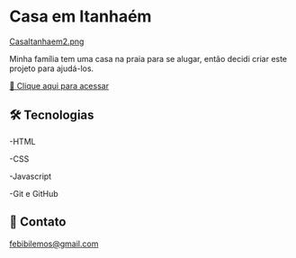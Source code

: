 # Casa em Itanhaém

[CasaItanhaem2.png](./.github/CasaItanhaem2.png)

Minha família tem uma casa na praia para se alugar, então decidi criar este projeto para ajudá-los.

[🔗 Clique aqui para acessar](https://lemonaja.github.io/Casa-Itanhaem/)

## 🛠 Tecnologias 

-HTML

-CSS

-Javascript

-Git e GitHub

## 👋 Contato

febibilemos@gmail.com



